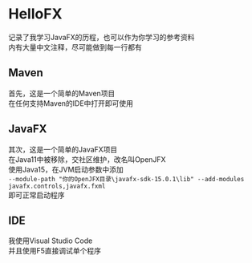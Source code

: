 # HelloFX
记录了我学习JavaFX的历程，也可以作为你学习的参考资料  
内有大量中文注释，尽可能做到每一行都有

## Maven
首先，这是一个简单的Maven项目  
在任何支持Maven的IDE中打开即可使用

## JavaFX
其次，这是一个简单的JavaFX项目  
在Java11中被移除，交社区维护，改名叫OpenJFX  
使用Java15，在JVM启动参数中添加  
` --module-path "你的OpenJFX目录\javafx-sdk-15.0.1\lib" --add-modules javafx.controls,javafx.fxml `  
即可正常启动程序

## IDE
我使用Visual Studio Code  
并且使用F5直接调试单个程序
